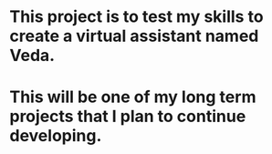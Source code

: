 # This project is to test my skills to create a virtual assistant named Veda.

# This will be one of my long term projects that I plan to continue developing.
